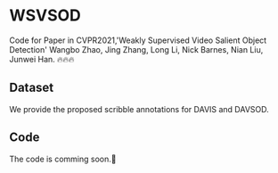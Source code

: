 # WSVSOD
Code for Paper in CVPR2021,'Weakly Supervised Video Salient Object Detection' Wangbo Zhao, Jing Zhang, Long Li, Nick Barnes, Nian Liu, Junwei Han.
🔥🔥🔥

## Dataset
We provide the proposed scribble annotations for DAVIS and DAVSOD.

## Code
The code is comming soon.🚀

